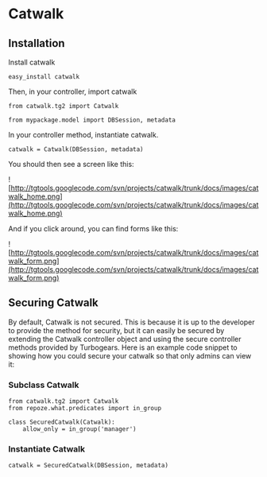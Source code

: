 # Catwalk #

## Installation ##

Install catwalk
```
easy_install catwalk
```

Then, in your controller, import catwalk

```
from catwalk.tg2 import Catwalk

from mypackage.model import DBSession, metadata
```

In your controller method, instantiate catwalk.
```
catwalk = Catwalk(DBSession, metadata)
```

You should then see a screen like this:

![http://tgtools.googlecode.com/svn/projects/catwalk/trunk/docs/images/catwalk_home.png](http://tgtools.googlecode.com/svn/projects/catwalk/trunk/docs/images/catwalk_home.png)


And if you click around, you can find forms like this:

![http://tgtools.googlecode.com/svn/projects/catwalk/trunk/docs/images/catwalk_form.png](http://tgtools.googlecode.com/svn/projects/catwalk/trunk/docs/images/catwalk_form.png)

## Securing Catwalk ##

By default, Catwalk is not secured. This is because it is up to the developer to provide the method for security, but it can easily be secured by extending the Catwalk controller object and using the secure controller methods provided by Turbogears. Here is an example code snippet to showing how you could secure your catwalk so that only admins can view it:

### Subclass Catwalk ###

```
from catwalk.tg2 import Catwalk
from repoze.what.predicates import in_group

class SecuredCatwalk(Catwalk):
    allow_only = in_group('manager')
```
### Instantiate Catwalk ###
```
catwalk = SecuredCatwalk(DBSession, metadata)
```